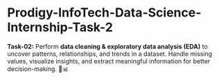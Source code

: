 # Prodigy-InfoTech-Data-Science-Internship-Task-2
**Task-02:** Perform **data cleaning &amp; exploratory data analysis (EDA)** to uncover patterns, relationships, and trends in a dataset. Handle missing values, visualize insights, and extract meaningful information for better decision-making. 🚀📊
